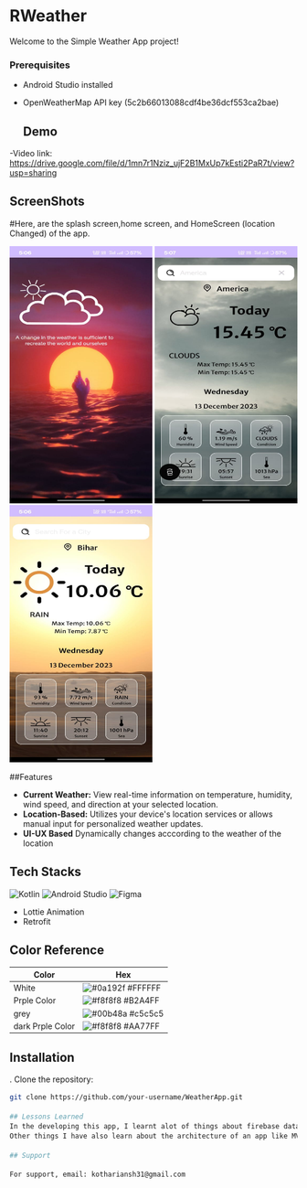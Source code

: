 # RWeather

Welcome to the Simple Weather App project!

### Prerequisites

- Android Studio installed
- OpenWeatherMap API key (5c2b66013088cdf4be36dcf553ca2bae)

  ## Demo
-Video link: https://drive.google.com/file/d/1mn7r1Nziz_ujF2B1MxUp7kEsti2PaR7t/view?usp=sharing

  ## ScreenShots
#Here, are the splash screen,home screen, and HomeScreen (location Changed) of the app.
<p align="left">
<img src="./Splash%20Screen.jpeg" width="250" height="450">
<img src="./Home%20Screen%20(Location%20Change%20Manually).jpeg" width="250" height="450">
<img src="./Home%20Screen%20(default%20address).jpeg" width="250" height="450">
</p>
  


##Features
- **Current Weather:** View real-time information on temperature, humidity, wind speed, and direction at your selected location.
- **Location-Based:** Utilizes your device's location services or allows manual input for personalized weather updates.
- **UI-UX Based** Dynamically changes acccording to the weather of the location



## Tech Stacks

![Kotlin](https://img.shields.io/badge/kotlin-%237F52FF.svg?style=for-the-badge&logo=kotlin&logoColor=white)
![Android Studio](https://img.shields.io/badge/Android%20Studio-3DDC84.svg?style=for-the-badge&logo=android-studio&logoColor=white)
![Figma](https://img.shields.io/badge/figma-%23F24E1E.svg?style=for-the-badge&logo=figma&logoColor=white)
- Lottie Animation
- Retrofit


## Color Reference

| Color             | Hex                                                                |
| ----------------- | ------------------------------------------------------------------ |
|  White | ![#0a192f](https://via.placeholder.com/10/0a192f?text=+) #FFFFFF |
|  Prple Color | ![#f8f8f8](https://via.placeholder.com/10/f8f8f8?text=+) #B2A4FF |
|  grey | ![#00b48a](https://via.placeholder.com/10/00b48a?text=+) #c5c5c5 |
|  dark Prple Color | ![#f8f8f8](https://via.placeholder.com/10/f8f8f8?text=+) #AA77FF |


## Installation
. Clone the repository:

```bash
git clone https://github.com/your-username/WeatherApp.git

## Lessons Learned
In the developing this app, I learnt alot of things about firebase database and storage , how they can manage and shown on the screen .
Other things I have also learn about the architecture of an app like MVVM and others.

## Support

For support, email: kothariansh31@gmail.com
